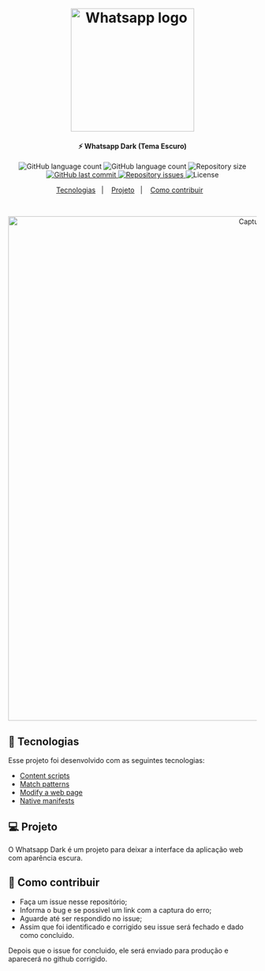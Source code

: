 <h1 align="center">
    <img alt="Whatsapp logo" src="https://i.imgur.com/qO7oUqA.png" width="250px" />
</h1>

<h4 align="center">
  ⚡ Whatsapp Dark (Tema Escuro)
</h4>
<p align="center">
  <img alt="GitHub language count" src="https://img.shields.io/amo/users/whatsapp-tema-escuro?color=brightgreen">
    
  <img alt="GitHub language count" src="https://img.shields.io/amo/dw/whatsapp-tema-escuro?color=brightgreen">

  <img alt="Repository size" src="https://img.shields.io/github/repo-size/johnendz/Firefox-Extension-Whatsapp-Dark?color=brightgreen">
  
  <a href="https://github.com/johnendz/Firefox-Extension-Whatsapp-Dark/commits/master">
    <img alt="GitHub last commit" src="https://img.shields.io/github/last-commit/johnendz/Firefox-Extension-Whatsapp-Dark?color=brightgreen">
  </a>

  <a href="https://github.com/johnendz/Firefox-Extension-Whatsapp-Dark/issues">
    <img alt="Repository issues" src="https://img.shields.io/github/issues/johnendz/Firefox-Extension-Whatsapp-Dark?color=brightgreen">
  </a>

  <img alt="License" src="https://img.shields.io/badge/license-MIT-brightgreen">
</p>

<p align="center">
  <a href="#rocket-tecnologias">Tecnologias</a>&nbsp;&nbsp;&nbsp;|&nbsp;&nbsp;&nbsp;
  <a href="#-projeto">Projeto</a>&nbsp;&nbsp;&nbsp;|&nbsp;&nbsp;&nbsp;
  <a href="#-como-contribuir">Como contribuir</a>&nbsp;&nbsp;&nbsp;
</p>

<br>

<p align="center">
  <img alt="Captura de Tela" width="1024" src="https://addons.cdn.mozilla.net/user-media/previews/full/232/232078.png?modified=1581538776">
</p>

## :rocket: Tecnologias

Esse projeto foi desenvolvido com as seguintes tecnologias:

- [Content scripts](https://developer.mozilla.org/en-US/docs/Mozilla/Add-ons/WebExtensions/Content_scripts)
- [Match patterns](https://developer.mozilla.org/en-US/docs/Mozilla/Add-ons/WebExtensions/Match_patterns)
- [Modify a web page](https://developer.mozilla.org/en-US/docs/Mozilla/Add-ons/WebExtensions/Modify_a_web_page)
- [Native manifests](https://developer.mozilla.org/en-US/docs/Mozilla/Add-ons/WebExtensions/Native_manifests)

## 💻 Projeto

O Whatsapp Dark é um projeto para deixar a interface da aplicação web com aparência escura.

## 🤔 Como contribuir

- Faça um issue nesse repositório;
- Informa o bug e se possivel um link com a captura do erro;
- Aguarde até ser respondido no issue;
- Assim que foi identificado e corrigido seu issue será fechado e dado como concluido.

Depois que o issue for concluido, ele será enviado para produção e aparecerá no github corrigido.

